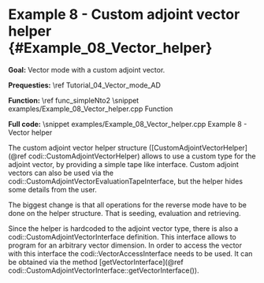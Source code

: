 Example 8 - Custom adjoint vector helper {#Example_08_Vector_helper}
=======

**Goal:** Vector mode with a custom adjoint vector.

**Prequesties:** \ref Tutorial_04_Vector_mode_AD

**Function:** \ref func_simpleNto2
\snippet examples/Example_08_Vector_helper.cpp Function

**Full code:**
\snippet examples/Example_08_Vector_helper.cpp Example 8 - Vector helper

The custom adjoint vector helper structure ([CustomAdjointVectorHelper](@ref codi::CustomAdjointVectorHelper) allows to
use a custom type for the adjoint vector, by providing a simple tape like interface. Custom adjoint vectors can also be
used via the codi::CustomAdjointVectorEvaluationTapeInterface, but the helper hides some details from the user.

The biggest change is that all operations for the reverse mode have to be done on the helper structure. That is seeding,
evaluation and retrieving.

Since the helper is hardcoded to the adjoint vector type, there is also a codi::CustomAdjointVectorInterface definition.
This interface allows to program for an arbitrary vector dimension. In order to access the vector with this interface the
codi::VectorAccessInterface needs to be used. It can be obtained via the method
[getVectorInterface](@ref codi::CustomAdjointVectorInterface::getVectorInterface()).

